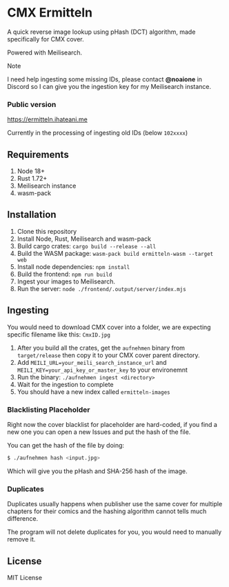# CMX Ermitteln

A quick reverse image lookup using pHash (DCT) algorithm, made specifically for CMX cover.

Powered with Meilisearch.

> [!NOTE]
> I need help ingesting some missing IDs, please contact **@noaione** in Discord so I can give you
> the ingestion key for my Meilisearch instance.

### Public version

https://ermitteln.ihateani.me

Currently in the processing of ingesting old IDs (below `102xxxx`)

## Requirements
1. Node 18+
2. Rust 1.72+
3. Meilisearch instance
4. wasm-pack

## Installation
1. Clone this repository
2. Install Node, Rust, Meilisearch and wasm-pack
3. Build cargo crates: `cargo build --release --all`
4. Build the WASM package: `wasm-pack build ermitteln-wasm --target web`
5. Install node dependencies: `npm install`
6. Build the frontend: `npm run build`
7. Ingest your images to Meilisearch.
8. Run the server: `node ./frontend/.output/server/index.mjs`

## Ingesting
You would need to download CMX cover into a folder, we are expecting specific filename like this: `CmxID.jpg`

1. After you build all the crates, get the `aufnehmen` binary from `target/release` then copy it to your CMX cover parent directory.
2. Add `MEILI_URL=your_meili_search_instance_url` and `MEILI_KEY=your_api_key_or_master_key` to your environemnt
3. Run the binary: `./aufnehmen ingest <directory>`
4. Wait for the ingestion to complete
5. You should have a new index called `ermitteln-images`

### Blacklisting Placeholder

Right now the cover blacklist for placeholder are hard-coded, if you find a new one you can open a new Issues and put the hash of the file.

You can get the hash of the file by doing:
```bash
$ ./aufnehmen hash <input.jpg>
```

Which will give you the pHash and SHA-256 hash of the image.

### Duplicates

Duplicates usually happens when publisher use the same cover for multiple chapters for their comics and the hashing algorithm cannot tells much difference.

The program will not delete duplicates for you, you would need to manually remove it.

## License

MIT License
